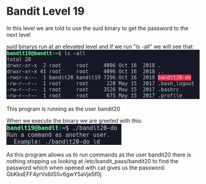 # Bandit Level 19

In this level we are told to use the suid binary to get the password to the next level

suid binarys run at an elevated level and if we run "ls -all" we will see that:
![2dcc4809.png](../src/2dcc4809.png)

This program is running as the user bandit20

When we execute the binary we are greeted with this:
![b6916d3b.png](../src/b6916d3b.png)

As this program allows us to run commands as the user bandit20 there is nothing stopping us looking at  /etc/bandit_pass/bandit20 to find the password which when opened with cat gives us the password: GbKksEFF4yrVs6il55v6gwY5aVje5f0j
